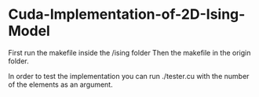 # Cuda-Implementation-of-2D-Ising-Model

First run the makefile inside the /ising folder 
Then the makefile in the origin folder.

In order to test the implementation you can run ./tester.cu with the number of the elements as an argument. 
